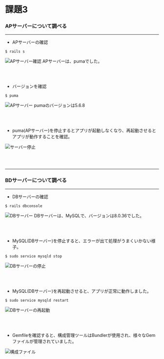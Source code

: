 # 課題3

###  APサーバーについて調べる

---

* APサーバーの確認

```
$ rails s
```

![APサーバー確認](/RaiseTech_WS/lecture-img/aplog.png)
APサーバーは、pumaでした。

<br>
<br>

* バージョンを確認

```
$ puma
```

![APサーバー](/RaiseTech_WS/lecture-img/puma.png)
pumaのバージョンは5.6.8

<br>
<br>

* puma(APサーバー)を停止するとアプリが起動しなくなり、再起動させるとアプリが動作することを確認。

![サーバー停止](/RaiseTech_WS/lecture-img/apstop.png)

<br>
<br>

---


### BDサーバーについて調べる

---

* DBサーバーの確認

```
$ rails dbconsole
```

![DBサーバー](/RaiseTech_WS/lecture-img/dblog.png)
DBサーバーは、MySQLで、バージョンは8.0.36でした。

<br>
<br>

* MySQL(DBサーバー)を停止すると、エラーが出て処理がうまくいかない様子。

```
$ sudo service mysqld stop
```

![DBサーバーの停止](RaiseTech_WS/lecture-img/mysql_stop.png)

<br>
<br>

* MySQL(DBサーバー)を再起動させると、アプリが正常に動作しました。

```
$ sudo service mysqld restart
```

![DBサーバーの再起動](RaiseTech_WS/lecture-img/mysql_restart.png)

<br>
<br>

* Gemfileを確認すると、構成管理ツールはBundlerが使用され、様々なGemファイルが管理されていました。

![構成ファイル](RaiseTech_WS/lecture-img/bundler.png)

